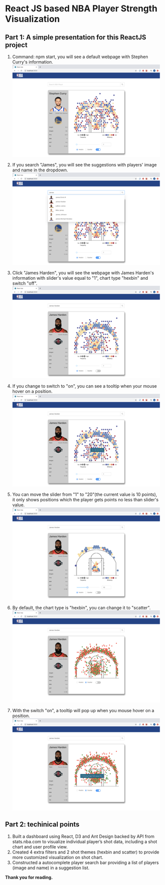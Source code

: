 # React JS based NBA Player Strength Visualization

## Part 1: A simple presentation for this ReactJS project

1. Command: npm start, you will see a default webpage with Stephen Curry's information.
![image](https://github.com/SaoriKaku/React-NBA/blob/master/images/nba-1.png)

2. If you search "James", you will see the suggestions with players' image and name in the dropdown.
![image](https://github.com/SaoriKaku/React-NBA/blob/master/images/nba-2.png)

3. Click "James Harden", you will see the webpage with James Harden's information with slider's value equal to "1", chart type "hexbin" and switch "off".
![image](https://github.com/SaoriKaku/React-NBA/blob/master/images/nba-5.png)

4. If you change to switch to "on", you can see a tooltip when your mouse hover on a position.
![image](https://github.com/SaoriKaku/React-NBA/blob/master/images/nba-4.png)

5. You can move the slider from "1" to "20"(the current value is 10 points), it only shows positions which the player gets points no less than slider's value.
![image](https://github.com/SaoriKaku/React-NBA/blob/master/images/nba-3.png)

6. By default, the chart type is "hexbin", you can change it to "scatter".
![image](https://github.com/SaoriKaku/React-NBA/blob/master/images/nba-7.png)

7. With the switch "on", a tooltip will pop up when you mouse hover on a position.
![image](https://github.com/SaoriKaku/React-NBA/blob/master/images/nba-6.png)

## Part 2: techinical points

1. Built a dashboard using React, D3 and Ant Design backed by API from stats.nba.com to visualize individual player’s shot data, including a shot chart and user profile view.
2. Created 4 extra filters and 2 shot themes (hexbin and scatter) to provide more customized visualization on shot chart.
3. Constructed a autocomplete player search bar providing a list of players (image and name) in a suggestion list.

**Thank you for reading.**
